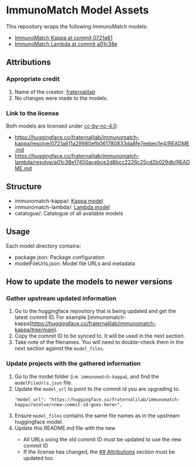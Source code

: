 # ImmunoMatch Model Assets

This repository wraps the following ImmunoMatch models:
- [ImmunoMatch Kappa at commit 0721a61](https://huggingface.co/fraternalilab/immunomatch-kappa/commit/0721a611a29980efb061780833da8fe7eebec1e4)
- [ImmunoMatch Lambda at commit a01c38e](https://huggingface.co/fraternalilab/immunomatch-lambda/commit/a01c38e17450acebce2d8bcc2226c25cd2b029db)

## Attributions

### Appropriate credit

1. Name of the creator: [fraternalilab](https://fraternalilab.github.io/)
2. No changes were made to the models.

### Link to the license

Both models are licensed under [cc-by-nc-4.0](https://creativecommons.org/licenses/by-nc/4.0/deed.en):
- https://huggingface.co/fraternalilab/immunomatch-kappa/resolve/0721a611a29980efb061780833da8fe7eebec1e4/README.md
- https://huggingface.co/fraternalilab/immunomatch-lambda/resolve/a01c38e17450acebce2d8bcc2226c25cd2b029db/README.md


## Structure

- immunomatch-kappa/: [Kappa model](https://huggingface.co/fraternalilab/immunomatch-kappa)
- immunomatch-lambda/: [Lambda model](https://huggingface.co/fraternalilab/immunomatch-lambda)
- catalogue/: Catalogue of all available models

## Usage

Each model directory contains:
- package.json: Package configuration
- modelFileUrls.json: Model file URLs and metadata

## How to update the models to newer versions

### Gather upstream updated information

1. Go to the huggingface repository that is being updated and get the latest commit ID. For example [immunomatch-kappa]https://huggingface.co/fraternalilab/immunomatch-kappa/tree/main).
2. Copy the commit ID to be synced to. It will be used in the next section.
3. Take note of the filenames. You will need to double-check them in the next section against the `model_files`.

### Update projects with the gathered information

1. Go to the model folder (i.e. `immunomatch-kappa`), and find the `modelFileUrls.json` file.
2. Update the `model_url` to point to the commit id you are upgrading to.
    ```
    "model_url": "https://huggingface.co/fraternalilab/immunomatch-kappa/resolve/<new-commit-id-goes-here>",
    ```
3. Ensure `model_files` contains the same file names as in the upstream huggingface model.
4. Update this README.md file with the new <commit-id>
    - All URLs using the old commit ID must be updated to use the new commit ID
    - If the license has changed, the [## Attributions](#attributions) section must be updated too.
